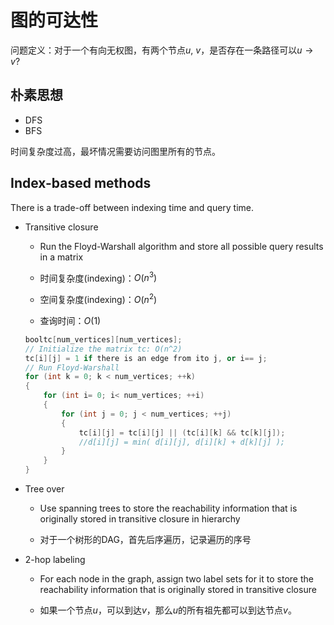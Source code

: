 # 图的可达性

问题定义：对于一个有向无权图，有两个节点$u$, $v$，是否存在一条路径可以$u \rightarrow v$?

## 朴素思想

- DFS
- BFS

时间复杂度过高，最坏情况需要访问图里所有的节点。

## Index-based methods

There is a trade-off between indexing time and query time.

- Transitive closure

    - Run the Floyd-Warshall algorithm and store all possible query results in a matrix

    - 时间复杂度(indexing)：$O(n^3)$

    - 空间复杂度(indexing)：$O(n^2)$

    - 查询时间：$O(1)$

    ```c++
    booltc[num_vertices][num_vertices];
    // Initialize the matrix tc: O(n^2)
    tc[i][j] = 1 if there is an edge from ito j, or i== j;
    // Run Floyd-Warshall
    for (int k = 0; k < num_vertices; ++k)
    {
        for (int i= 0; i< num_vertices; ++i)
        {
            for (int j = 0; j < num_vertices; ++j)
            {
                tc[i][j] = tc[i][j] || (tc[i][k] && tc[k][j]);
                //d[i][j] = min( d[i][j], d[i][k] + d[k][j] );
            }
        }
    }
    ```
- Tree over

    - Use spanning trees to store the reachability information that is originally stored in transitive closure in hierarchy

    - 对于一个树形的DAG，首先后序遍历，记录遍历的序号

- 2-hop labeling

    - For each node in the graph, assign two label sets for it to store the reachability information that is originally stored in transitive closure

    - 如果一个节点$u$，可以到达$v$，那么$u$的所有祖先都可以到达节点$v$。